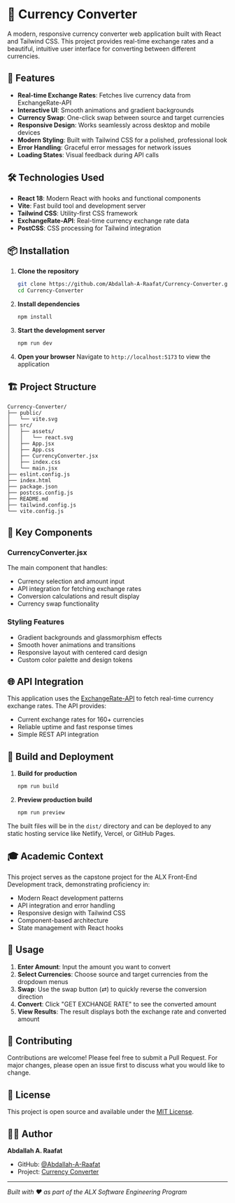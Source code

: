 # 💱 Currency Converter

A modern, responsive currency converter web application built with React and Tailwind CSS. This project provides real-time exchange rates and a beautiful, intuitive user interface for converting between different currencies.

## 🚀 Features

- **Real-time Exchange Rates**: Fetches live currency data from ExchangeRate-API
- **Interactive UI**: Smooth animations and gradient backgrounds
- **Currency Swap**: One-click swap between source and target currencies
- **Responsive Design**: Works seamlessly across desktop and mobile devices
- **Modern Styling**: Built with Tailwind CSS for a polished, professional look
- **Error Handling**: Graceful error messages for network issues
- **Loading States**: Visual feedback during API calls

## 🛠️ Technologies Used

- **React 18**: Modern React with hooks and functional components
- **Vite**: Fast build tool and development server
- **Tailwind CSS**: Utility-first CSS framework
- **ExchangeRate-API**: Real-time currency exchange rate data
- **PostCSS**: CSS processing for Tailwind integration

## 📦 Installation

1. **Clone the repository**

   ```bash
   git clone https://github.com/Abdallah-A-Raafat/Currency-Converter.git
   cd Currency-Converter
   ```

2. **Install dependencies**

   ```bash
   npm install
   ```

3. **Start the development server**

   ```bash
   npm run dev
   ```

4. **Open your browser**
   Navigate to `http://localhost:5173` to view the application

## 🏗️ Project Structure

```
Currency-Converter/
├── public/
│   └── vite.svg
├── src/
│   ├── assets/
│   │   └── react.svg
│   ├── App.jsx
│   ├── App.css
│   ├── CurrencyConverter.jsx
│   ├── index.css
│   └── main.jsx
├── eslint.config.js
├── index.html
├── package.json
├── postcss.config.js
├── README.md
├── tailwind.config.js
└── vite.config.js
```

## 🎨 Key Components

### CurrencyConverter.jsx

The main component that handles:

- Currency selection and amount input
- API integration for fetching exchange rates
- Conversion calculations and result display
- Currency swap functionality

### Styling Features

- Gradient backgrounds and glassmorphism effects
- Smooth hover animations and transitions
- Responsive layout with centered card design
- Custom color palette and design tokens

## 🌐 API Integration

This application uses the [ExchangeRate-API](https://www.exchangerate-api.com/) to fetch real-time currency exchange rates. The API provides:

- Current exchange rates for 160+ currencies
- Reliable uptime and fast response times
- Simple REST API integration

## 🚀 Build and Deployment

1. **Build for production**

   ```bash
   npm run build
   ```

2. **Preview production build**
   ```bash
   npm run preview
   ```

The built files will be in the `dist/` directory and can be deployed to any static hosting service like Netlify, Vercel, or GitHub Pages.

## 🎓 Academic Context

This project serves as the capstone project for the ALX Front-End Development track, demonstrating proficiency in:

- Modern React development patterns
- API integration and error handling
- Responsive design with Tailwind CSS
- Component-based architecture
- State management with React hooks

## 📱 Usage

1. **Enter Amount**: Input the amount you want to convert
2. **Select Currencies**: Choose source and target currencies from the dropdown menus
3. **Swap**: Use the swap button (⇄) to quickly reverse the conversion direction
4. **Convert**: Click "GET EXCHANGE RATE" to see the converted amount
5. **View Results**: The result displays both the exchange rate and converted amount

## 🤝 Contributing

Contributions are welcome! Please feel free to submit a Pull Request. For major changes, please open an issue first to discuss what you would like to change.

## 📄 License

This project is open source and available under the [MIT License](LICENSE).

## 👨‍💻 Author

**Abdallah A. Raafat**

- GitHub: [@Abdallah-A-Raafat](https://github.com/Abdallah-A-Raafat)
- Project: [Currency Converter](https://github.com/Abdallah-A-Raafat/Currency-Converter)

---

_Built with ❤️ as part of the ALX Software Engineering Program_
